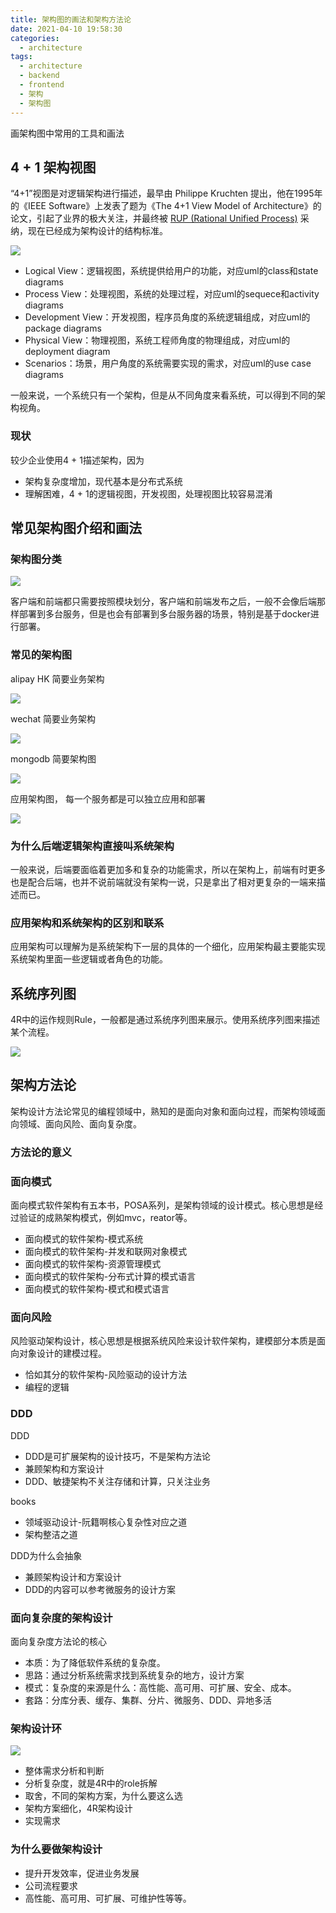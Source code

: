 ```yaml
---
title: 架构图的画法和架构方法论
date: 2021-04-10 19:58:30
categories:
  - architecture
tags:
  - architecture
  - backend
  - frontend
  - 架构
  - 架构图
---
```


画架构图中常用的工具和画法

<!-- more -->

## 4 + 1 架构视图

“4+1”视图是对逻辑架构进行描述，最早由 Philippe Kruchten 提出，他在1995年的《IEEE Software》上发表了题为《The 4+1 View Model of Architecture》的论文，引起了业界的极大关注，并最终被 [RUP (Rational Unified Process)](https://baike.baidu.com/item/%20RUP/8924595?fromModule=lemma_inlink) 采纳，现在已经成为架构设计的结构标准。

![](/pics/architecture/architecture-diagrams-1.jpeg)

- Logical View：逻辑视图，系统提供给用户的功能，对应uml的class和state diagrams
- Process View：处理视图，系统的处理过程，对应uml的sequece和activity diagrams
- Development View：开发视图，程序员角度的系统逻辑组成，对应uml的package diagrams
- Physical View：物理视图，系统工程师角度的物理组成，对应uml的deployment diagram
- Scenarios：场景，用户角度的系统需要实现的需求，对应uml的use case diagrams

一般来说，一个系统只有一个架构，但是从不同角度来看系统，可以得到不同的架构视角。

### 现状

较少企业使用4 + 1描述架构，因为

- 架构复杂度增加，现代基本是分布式系统
- 理解困难，4 + 1的逻辑视图，开发视图，处理视图比较容易混淆


## 常见架构图介绍和画法

### 架构图分类

![](/pics/architecture/architecture-diagrams-2.png)

客户端和前端都只需要按照模块划分，客户端和前端发布之后，一般不会像后端那样部署到多台服务，但是也会有部署到多台服务器的场景，特别是基于docker进行部署。

### 常见的架构图

alipay HK 简要业务架构

![](/pics/architecture/architecture-diagrams-3.png)


wechat 简要业务架构

![](/pics/architecture/architecture-diagrams-4.png)

mongodb 简要架构图

![](/pics/architecture/architecture-diagrams-5.png)



应用架构图， 每一个服务都是可以独立应用和部署

![](/pics/architecture/architecture-diagrams-6.png)

### 为什么后端逻辑架构直接叫系统架构

一般来说，后端要面临着更加多和复杂的功能需求，所以在架构上，前端有时更多也是配合后端，也并不说前端就没有架构一说，只是拿出了相对更复杂的一端来描述而已。

### 应用架构和系统架构的区别和联系

应用架构可以理解为是系统架构下一层的具体的一个细化，应用架构最主要能实现系统架构里面一些逻辑或者角色的功能。

## 系统序列图

4R中的运作规则Rule，一般都是通过系统序列图来展示。使用系统序列图来描述某个流程。

![](/pics/architecture/architecture-diagrams-7.png)

## 架构方法论

架构设计方法论常见的编程领域中，熟知的是面向对象和面向过程，而架构领域面向领域、面向风险、面向复杂度。

### 方法论的意义

### 面向模式

面向模式软件架构有五本书，POSA系列，是架构领域的设计模式。核心思想是经过验证的成熟架构模式，例如mvc，reator等。

- 面向模式的软件架构-模式系统
- 面向模式的软件架构-并发和联网对象模式
- 面向模式的软件架构-资源管理模式
- 面向模式的软件架构-分布式计算的模式语言
- 面向模式的软件架构-模式和模式语言

### 面向风险

风险驱动架构设计，核心思想是根据系统风险来设计软件架构，建模部分本质是面向对象设计的建模过程。

- 恰如其分的软件架构-风险驱动的设计方法
- 编程的逻辑

### DDD

DDD

- DDD是可扩展架构的设计技巧，不是架构方法论
- 兼顾架构和方案设计
- DDD、敏捷架构不关注存储和计算，只关注业务

books
- 领域驱动设计-阮籍啊核心复杂性对应之道
- 架构整洁之道

DDD为什么会抽象
- 兼顾架构设计和方案设计
- DDD的内容可以参考微服务的设计方案

### 面向复杂度的架构设计

面向复杂度方法论的核心

- 本质：为了降低软件系统的复杂度。
- 思路：通过分析系统需求找到系统复杂的地方，设计方案
- 模式：复杂度的来源是什么：高性能、高可用、可扩展、安全、成本。
- 套路：分库分表、缓存、集群、分片、微服务、DDD、异地多活

### 架构设计环


![](/pics/architecture/architecture-diagrams-8.png)

- 整体需求分析和判断
- 分析复杂度，就是4R中的role拆解
- 取舍，不同的架构方案，为什么要这么选
- 架构方案细化，4R架构设计
- 实现需求


### 为什么要做架构设计

- 提升开发效率，促进业务发展
- 公司流程要求
- 高性能、高可用、可扩展、可维护性等等。